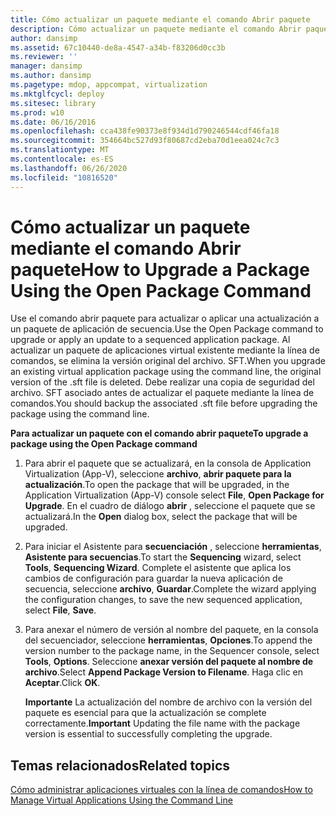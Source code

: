 ```yaml
---
title: Cómo actualizar un paquete mediante el comando Abrir paquete
description: Cómo actualizar un paquete mediante el comando Abrir paquete
author: dansimp
ms.assetid: 67c10440-de8a-4547-a34b-f83206d0cc3b
ms.reviewer: ''
manager: dansimp
ms.author: dansimp
ms.pagetype: mdop, appcompat, virtualization
ms.mktglfcycl: deploy
ms.sitesec: library
ms.prod: w10
ms.date: 06/16/2016
ms.openlocfilehash: cca438fe90373e8f934d1d790246544cdf46fa18
ms.sourcegitcommit: 354664bc527d93f80687cd2eba70d1eea024c7c3
ms.translationtype: MT
ms.contentlocale: es-ES
ms.lasthandoff: 06/26/2020
ms.locfileid: "10816520"
---
```

# <span data-ttu-id="5ac92-103">Cómo actualizar un paquete mediante el comando Abrir paquete</span><span class="sxs-lookup"><span data-stu-id="5ac92-103">How to Upgrade a Package Using the Open Package Command</span></span>


<span data-ttu-id="5ac92-104">Use el comando abrir paquete para actualizar o aplicar una actualización a un paquete de aplicación de secuencia.</span><span class="sxs-lookup"><span data-stu-id="5ac92-104">Use the Open Package command to upgrade or apply an update to a sequenced application package.</span></span> <span data-ttu-id="5ac92-105">Al actualizar un paquete de aplicaciones virtual existente mediante la línea de comandos, se elimina la versión original del archivo. SFT.</span><span class="sxs-lookup"><span data-stu-id="5ac92-105">When you upgrade an existing virtual application package using the command line, the original version of the .sft file is deleted.</span></span> <span data-ttu-id="5ac92-106">Debe realizar una copia de seguridad del archivo. SFT asociado antes de actualizar el paquete mediante la línea de comandos.</span><span class="sxs-lookup"><span data-stu-id="5ac92-106">You should backup the associated .sft file before upgrading the package using the command line.</span></span>

**<span data-ttu-id="5ac92-107">Para actualizar un paquete con el comando abrir paquete</span><span class="sxs-lookup"><span data-stu-id="5ac92-107">To upgrade a package using the Open Package command</span></span>**

1.  <span data-ttu-id="5ac92-108">Para abrir el paquete que se actualizará, en la consola de Application Virtualization (App-V), seleccione **archivo**, **abrir paquete para la actualización**.</span><span class="sxs-lookup"><span data-stu-id="5ac92-108">To open the package that will be upgraded, in the Application Virtualization (App-V) console select **File**, **Open Package for Upgrade**.</span></span> <span data-ttu-id="5ac92-109">En el cuadro de diálogo **abrir** , seleccione el paquete que se actualizará.</span><span class="sxs-lookup"><span data-stu-id="5ac92-109">In the **Open** dialog box, select the package that will be upgraded.</span></span>

2.  <span data-ttu-id="5ac92-110">Para iniciar el Asistente para **secuenciación** , seleccione **herramientas**, **Asistente para secuencias**.</span><span class="sxs-lookup"><span data-stu-id="5ac92-110">To start the **Sequencing** wizard, select **Tools**, **Sequencing Wizard**.</span></span> <span data-ttu-id="5ac92-111">Complete el asistente que aplica los cambios de configuración para guardar la nueva aplicación de secuencia, seleccione **archivo**, **Guardar**.</span><span class="sxs-lookup"><span data-stu-id="5ac92-111">Complete the wizard applying the configuration changes, to save the new sequenced application, select **File**, **Save**.</span></span>

3.  <span data-ttu-id="5ac92-112">Para anexar el número de versión al nombre del paquete, en la consola del secuenciador, seleccione **herramientas**, **Opciones**.</span><span class="sxs-lookup"><span data-stu-id="5ac92-112">To append the version number to the package name, in the Sequencer console, select **Tools**, **Options**.</span></span> <span data-ttu-id="5ac92-113">Seleccione **anexar versión del paquete al nombre de archivo**.</span><span class="sxs-lookup"><span data-stu-id="5ac92-113">Select **Append Package Version to Filename**.</span></span> <span data-ttu-id="5ac92-114">Haga clic en **Aceptar**.</span><span class="sxs-lookup"><span data-stu-id="5ac92-114">Click **OK**.</span></span>

    <span data-ttu-id="5ac92-115">**Importante**  La actualización del nombre de archivo con la versión del paquete es esencial para que la actualización se complete correctamente.</span><span class="sxs-lookup"><span data-stu-id="5ac92-115">**Important** Updating the file name with the package version is essential to successfully completing the upgrade.</span></span>

     

## <span data-ttu-id="5ac92-116">Temas relacionados</span><span class="sxs-lookup"><span data-stu-id="5ac92-116">Related topics</span></span>


[<span data-ttu-id="5ac92-117">Cómo administrar aplicaciones virtuales con la línea de comandos</span><span class="sxs-lookup"><span data-stu-id="5ac92-117">How to Manage Virtual Applications Using the Command Line</span></span>](how-to-manage-virtual-applications-using-the-command-line.md)

 

 





